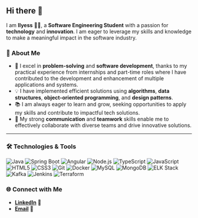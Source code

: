 ## Hi there 👋

I am **Ilyess** 🧑‍💻, a **Software Engineering Student** with a passion for **technology** and **innovation**. I am eager to leverage my skills and knowledge to make a meaningful impact in the software industry.

### 🌟 About Me
- 🚀 I excel in **problem-solving** and **software development**, thanks to my practical experience from internships and part-time roles where I have contributed to the development and enhancement of multiple applications and systems.
- 💡 I have implemented efficient solutions using **algorithms**, **data structures**, **object-oriented programming**, and **design patterns**.
- 📚 I am always eager to learn and grow, seeking opportunities to apply my skills and contribute to impactful tech solutions.
- 🤝 My strong **communication** and **teamwork** skills enable me to effectively collaborate with diverse teams and drive innovative solutions.

---

### 🛠️ Technologies & Tools

![Java](https://img.shields.io/badge/Java-ED8B00?style=for-the-badge&logo=java&logoColor=white)
![Spring Boot](https://img.shields.io/badge/Spring_Boot-6DB33F?style=for-the-badge&logo=spring-boot&logoColor=white)
![Angular](https://img.shields.io/badge/Angular-DD0031?style=for-the-badge&logo=angular&logoColor=white)
![Node.js](https://img.shields.io/badge/Node.js-339933?style=for-the-badge&logo=nodedotjs&logoColor=white)
![TypeScript](https://img.shields.io/badge/TypeScript-007ACC?style=for-the-badge&logo=typescript&logoColor=white)
![JavaScript](https://img.shields.io/badge/JavaScript-F7DF1E?style=for-the-badge&logo=javascript&logoColor=black)
![HTML5](https://img.shields.io/badge/HTML5-E34F26?style=for-the-badge&logo=html5&logoColor=white)
![CSS3](https://img.shields.io/badge/CSS3-1572B6?style=for-the-badge&logo=css3&logoColor=white)
![Git](https://img.shields.io/badge/Git-F05032?style=for-the-badge&logo=git&logoColor=white)
![Docker](https://img.shields.io/badge/Docker-2496ED?style=for-the-badge&logo=docker&logoColor=white)
![MySQL](https://img.shields.io/badge/MySQL-4479A1?style=for-the-badge&logo=mysql&logoColor=white)
![MongoDB](https://img.shields.io/badge/MongoDB-47A248?style=for-the-badge&logo=mongodb&logoColor=white)
![ELK Stack](https://img.shields.io/badge/ELK_Stack-005571?style=for-the-badge&logo=elastic-stack&logoColor=white)
![Kafka](https://img.shields.io/badge/Kafka-231F20?style=for-the-badge&logo=apache-kafka&logoColor=white)
![Jenkins](https://img.shields.io/badge/Jenkins-D24939?style=for-the-badge&logo=jenkins&logoColor=white)
![Terraform](https://img.shields.io/badge/Terraform-7C3AED?style=for-the-badge&logo=terraform&logoColor=white)

### 🌐 Connect with Me

- [**LinkedIn**]([https://www.linkedin.com/in/your-linkedin/](https://www.linkedin.com/in/ilyess-mlaouhi/)) 💼
- [**Email**](mlaouhiilyess@gmail.com) 📧

